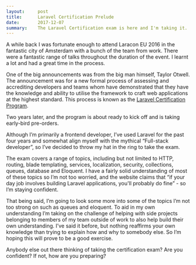 ```yaml
---
layout:     post
title:      Laravel Certification Prelude
date:       2017-12-07
summary:    The Laravel Certification exam is here and I'm taking it.
---
```


A while back I was fortunate enough to attend Laracon EU 2016 in the fantastic city of Amsterdam with a bunch of the team from work. There were a fantastic range of talks throughout the duration of the event. I learnt a lot and had a great time in the process.

One of the big announcements was from the big man himself, Taylor Otwell. The announcement was for a new formal process of assessing and accrediting developers and teams whom have demonstrated that they have the knowledge and ability to utilise the framework to craft web applications at the highest standard. This process is known as the [Laravel Certification Program](https://laravel.com/certification/).

Two years later, and the program is about ready to kick off and is taking early-bird pre-orders.

Although I’m primarily a frontend developer, I’ve used Laravel for the past four years and somewhat align myself with the mythical “Full-stack developer”, so I’ve decided to throw my hat in the ring to take the exam.

The exam covers a range of topics, including but not limited to HTTP, routing, blade templating, services, localization, security, collections, queues, database and Eloquent. I have a fairly solid understanding of most of these topics so I’m not too worried, and the website claims that “if your day job involves building Laravel applications, you'll probably do fine” - so I’m staying confident.

That being said, I’m going to look some more into some of the topics I’m not too strong on such as queues and eloquent. To aid in my own understanding I’m taking on the challenge of helping with side projects belonging to members of my team outside of work to also help build their own understanding. I’ve said it before, but nothing reaffirms your own knowledge than trying to explain how and why to somebody else. So I’m hoping this will prove to be a good exercise.

Anybody else out there thinking of taking the certification exam? Are you confident? If not, how are you preparing?
